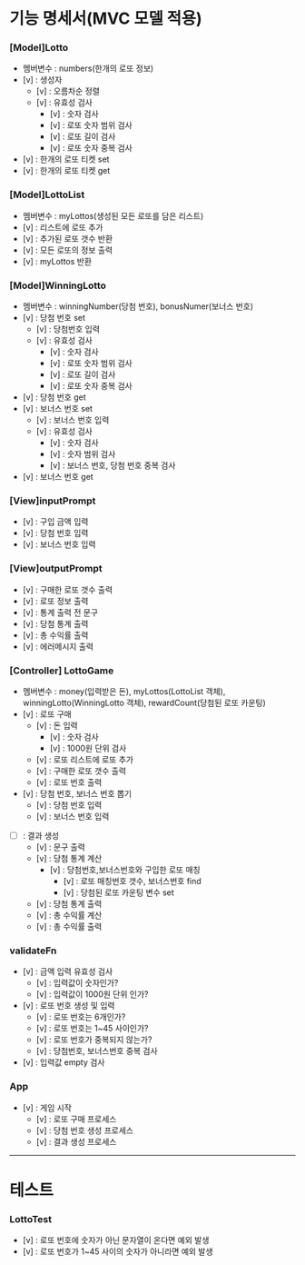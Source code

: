 # 기능 명세서(MVC 모델 적용)

### [Model]Lotto

- 멤버변수 : numbers(한개의 로또 정보)
- [v] : 생성자
  - [v] : 오름차순 정렬
  - [v] : 유효성 검사
    - [v] : 숫자 검사
    - [v] : 로또 숫자 범위 검사
    - [v] : 로또 길이 검사
    - [v] : 로또 숫자 중복 검사
- [v] : 한개의 로또 티켓 set
- [v] : 한개의 로또 티켓 get

### [Model]LottoList

- 멤버변수 : myLottos(생성된 모든 로또를 담은 리스트)
- [v] : 리스트에 로또 추가
- [v] : 추가된 로또 갯수 반환
- [v] : 모든 로또의 정보 출력
- [v] : myLottos 반환

### [Model]WinningLotto

- 멤버변수 : winningNumber(당첨 번호), bonusNumer(보너스 번호)
- [v] : 당첨 번호 set
  - [v] : 당첨번호 입력
  - [v] : 유효성 검사
    - [v] : 숫자 검사
    - [v] : 로또 숫자 범위 검사
    - [v] : 로또 길이 검사
    - [v] : 로또 숫자 중복 검사
- [v] : 당첨 번호 get
- [v] : 보너스 번호 set
  - [v] : 보너스 번호 입력
  - [v] : 유효성 검사
    - [v] : 숫자 검사
    - [v] : 숫자 범위 검사
    - [v] : 보너스 번호, 당첨 번호 중복 검사
- [v] : 보너스 번호 get

### [View]inputPrompt

- [v] : 구입 금액 입력
- [v] : 당첨 번호 입력
- [v] : 보너스 번호 입력

### [View]outputPrompt

- [v] : 구매한 로또 갯수 출력
- [v] : 로또 정보 출력
- [v] : 통계 출력 전 문구
- [v] : 당첨 통계 출력
- [v] : 총 수익률 출력
- [v] : 에러메시지 출력

### [Controller] LottoGame

- 멤버변수 : money(입력받은 돈), myLottos(LottoList 객체), winningLotto(WinningLotto 객체), rewardCount(당첨된 로또 카운팅)
- [v] : 로또 구매
  - [v] : 돈 입력
    - [v] : 숫자 검사
    - [v] : 1000원 단위 검사
  - [v] : 로또 리스트에 로또 추가
  - [v] : 구매한 로또 갯수 출력
  - [v] : 로또 번호 출력
- [v] : 당첨 번호, 보너스 번호 뽑기
  - [v] : 당첨 번호 입력
  - [v] : 보너스 번호 입력
- [ ] : 결과 생성
  - [v] : 문구 출력
  - [v] : 당첨 통계 계산
    - [v] : 당첨번호,보너스번호와 구입한 로또 매칭
      - [v] : 로또 매칭번호 갯수, 보너스번호 find
      - [v] : 당첨된 로또 카운팅 변수 set
  - [v] : 당첨 통계 출력
  - [v] : 총 수익률 계산
  - [v] : 총 수익률 출력

### validateFn

- [v] : 금액 입력 유효성 검사
  - [v] : 입력값이 숫자인가?
  - [v] : 입력값이 1000원 단위 인가?
- [v] : 로또 번호 생성 및 입력
  - [v] : 로또 번호는 6개인가?
  - [v] : 로또 번호는 1~45 사이인가?
  - [v] : 로또 번호가 중복되지 않는가?
  - [v] : 당첨번호, 보너스번호 중복 검사
- [v] : 입력값 empty 검사

### App

- [v] : 게임 시작
  - [v] : 로또 구매 프로세스
  - [v] : 당첨 번호 생성 프로세스
  - [v] : 결과 생성 프로세스

---

# 테스트

### LottoTest

- [v] : 로또 번호에 숫자가 아닌 문자열이 온다면 예외 발생
- [v] : 로또 번호가 1~45 사이의 숫자가 아니라면 예외 발생
